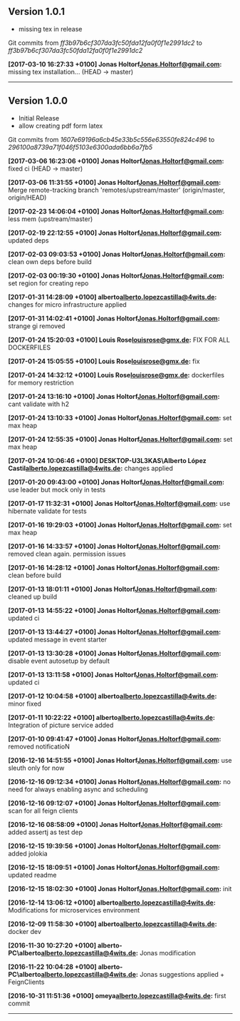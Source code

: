 ## Version 1.0.1 

* missing tex in release

Git commits from *ff3b97b6cf307da3fc50fda12fa0f0f1e2991dc2* to *ff3b97b6cf307da3fc50fda12fa0f0f1e2991dc2*

**[2017-03-10 16:27:33 +0100] Jonas Holtorf<Jonas.Holtorf@gmail.com>:** missing tex installation... (HEAD -> master)


---

## Version 1.0.0 

* Initial Release
* allow creating pdf form latex

Git commits from *1607e69196a6cb45e33b5c556e63550fe824c496* to *296100a8739a71f046f5103e6300ada6bb6a7fb5*

**[2017-03-06 16:23:06 +0100] Jonas Holtorf<Jonas.Holtorf@gmail.com>:** fixed ci (HEAD -> master)

**[2017-03-06 11:31:55 +0100] Jonas Holtorf<Jonas.Holtorf@gmail.com>:** Merge remote-tracking branch 'remotes/upstream/master' (origin/master, origin/HEAD)

**[2017-02-23 14:06:04 +0100] Jonas Holtorf<Jonas.Holtorf@gmail.com>:** less mem (upstream/master)

**[2017-02-19 22:12:55 +0100] Jonas Holtorf<Jonas.Holtorf@gmail.com>:** updated deps

**[2017-02-03 09:03:53 +0100] Jonas Holtorf<Jonas.Holtorf@gmail.com>:** clean own deps before build

**[2017-02-03 00:19:30 +0100] Jonas Holtorf<Jonas.Holtorf@gmail.com>:** set region for creating repo

**[2017-01-31 14:28:09 +0100] alberto<alberto.lopezcastilla@4wits.de>:** changes for micro infrastructure applied

**[2017-01-31 14:02:41 +0100] Jonas Holtorf<Jonas.Holtorf@gmail.com>:** strange gi removed

**[2017-01-24 15:20:03 +0100] Louis Rose<louisrose@gmx.de>:** FIX FOR ALL DOCKERFILES

**[2017-01-24 15:05:55 +0100] Louis Rose<louisrose@gmx.de>:** fix

**[2017-01-24 14:32:12 +0100] Louis Rose<louisrose@gmx.de>:** dockerfiles for memory restriction

**[2017-01-24 13:16:10 +0100] Jonas Holtorf<Jonas.Holtorf@gmail.com>:** cant validate with h2

**[2017-01-24 13:10:33 +0100] Jonas Holtorf<Jonas.Holtorf@gmail.com>:** set max heap

**[2017-01-24 12:55:35 +0100] Jonas Holtorf<Jonas.Holtorf@gmail.com>:** set max heap

**[2017-01-24 10:06:46 +0100] DESKTOP-U3L3KAS\Alberto López Castil<alberto.lopezcastilla@4wits.de>:** changes applied

**[2017-01-20 09:43:00 +0100] Jonas Holtorf<Jonas.Holtorf@gmail.com>:** use leader but mock only in tests

**[2017-01-17 11:32:31 +0100] Jonas Holtorf<Jonas.Holtorf@gmail.com>:** use hibernate validate for tests

**[2017-01-16 19:29:03 +0100] Jonas Holtorf<Jonas.Holtorf@gmail.com>:** set max heap

**[2017-01-16 14:33:57 +0100] Jonas Holtorf<Jonas.Holtorf@gmail.com>:** removed clean again. permission issues

**[2017-01-16 14:28:12 +0100] Jonas Holtorf<Jonas.Holtorf@gmail.com>:** clean before build

**[2017-01-13 18:01:11 +0100] Jonas Holtorf<Jonas.Holtorf@gmail.com>:** cleaned up build

**[2017-01-13 14:55:22 +0100] Jonas Holtorf<Jonas.Holtorf@gmail.com>:** updated ci

**[2017-01-13 13:44:27 +0100] Jonas Holtorf<Jonas.Holtorf@gmail.com>:** updated message in event starter

**[2017-01-13 13:30:28 +0100] Jonas Holtorf<Jonas.Holtorf@gmail.com>:** disable event autosetup by default

**[2017-01-13 13:11:58 +0100] Jonas Holtorf<Jonas.Holtorf@gmail.com>:** updated ci

**[2017-01-12 10:04:58 +0100] alberto<alberto.lopezcastilla@4wits.de>:** minor fixed

**[2017-01-11 10:22:22 +0100] alberto<alberto.lopezcastilla@4wits.de>:** Integration of picture service added

**[2017-01-10 09:41:47 +0100] Jonas Holtorf<Jonas.Holtorf@gmail.com>:** removed notificatioN

**[2016-12-16 14:51:55 +0100] Jonas Holtorf<Jonas.Holtorf@gmail.com>:** use sleuth only for now

**[2016-12-16 09:12:34 +0100] Jonas Holtorf<Jonas.Holtorf@gmail.com>:** no need for always enabling async and scheduling

**[2016-12-16 09:12:07 +0100] Jonas Holtorf<Jonas.Holtorf@gmail.com>:** scan for all feign clients

**[2016-12-16 08:58:09 +0100] Jonas Holtorf<Jonas.Holtorf@gmail.com>:** added assertj as test dep

**[2016-12-15 19:39:56 +0100] Jonas Holtorf<Jonas.Holtorf@gmail.com>:** added jolokia

**[2016-12-15 18:09:51 +0100] Jonas Holtorf<Jonas.Holtorf@gmail.com>:** updated readme

**[2016-12-15 18:02:30 +0100] Jonas Holtorf<Jonas.Holtorf@gmail.com>:** init

**[2016-12-14 13:06:12 +0100] alberto<alberto.lopezcastilla@4wits.de>:** Modifications for microservices environment

**[2016-12-09 11:58:30 +0100] alberto<alberto.lopezcastilla@4wits.de>:** docker dev

**[2016-11-30 10:27:20 +0100] alberto-PC\alberto<alberto.lopezcastilla@4wits.de>:** Jonas modification

**[2016-11-22 10:04:28 +0100] alberto-PC\alberto<alberto.lopezcastilla@4wits.de>:** Jonas suggestions applied + FeignClients

**[2016-10-31 11:51:36 +0100] omeya<alberto.lopezcastilla@4wits.de>:** first commit


---

